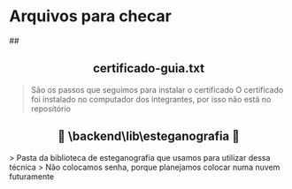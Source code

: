 
# Arquivos para checar

##<h2 align="center">certificado-guia.txt</h2>
> São os passos que seguimos para instalar o certificado
> O certificado foi instalado no computador dos integrantes, por isso não está no reposítório

<h2 align="center">🚧 \backend\lib\esteganografia 🚧</h2>
> Pasta da biblioteca de esteganografia que usamos para utilizar dessa técnica
> Não colocamos senha, porque planejamos colocar numa nuvem futuramente